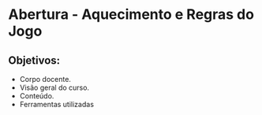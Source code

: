 # Abertura - Aquecimento e Regras do Jogo
## Objetivos:
- Corpo docente.
- Visão geral do curso.
- Conteúdo.
- Ferramentas utilizadas

